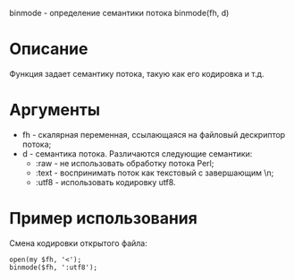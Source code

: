 binmode - определение семантики потока
    binmode(fh, d)

Описание
========

Функция задает семантику потока, такую как его кодировка и т.д.

Аргументы
=========

* fh - скалярная переменная, ссылающаяся на файловый дескриптор потока;
* d - семантика потока. Различаются следующие семантики:
    * :raw - не использовать обработку потока Perl;
    * :text - воспринимать поток как текстовый с завершающим \n;
    * :utf8 - использовать кодировку utf8.

Пример использования
====================

Смена кодировки открытого файла:

    open(my $fh, '<');
    binmode($fh, ':utf8');
